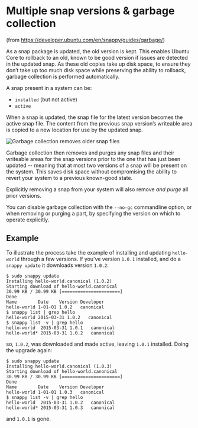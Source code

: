 # Multiple snap versions & garbage collection

(from https://developer.ubuntu.com/en/snappy/guides/garbage/) 

As a snap package is updated, the old version is kept. This enables Ubuntu Core to rollback to an old, known to be good version if issues are detected in the updated snap. As these old copies take up disk space, to ensure they don’t take up too much disk space while preserving the ability to rollback, garbage collection is performed automatically.

A snap present in a system can be:

 - `installed` (but not active)
 - `active`

When a snap is updated, the snap file for the latest version becomes the active snap file. The content from the previous snap version’s writeable area is copied to a new location for use by the updated snap.

![Garbage collection removes older snap files ](https://github.com/CanonicalLtd/snappy-docs/blob/master/media/garbage_collection.png)

Garbage collection then removes and purges any snap files and their writeable areas for the snap versions prior to the one that has just been updated -- meaning that at most two versions of a snap will be present on the system. This saves disk space without compromising the ability to revert your system to a previous known-good state.

Explicitly removing a snap from your system will also remove *and purge* all prior versions.

You can disable garbage collection with the `--no-gc` commandline option, or when removing or purging a part, by specifying the version on which to operate explicitly.

Example
-------

To illustrate the process take the example of installing and updating `hello-world` through a few versions. If you've version `1.0.1` installed, and do a `snappy update` it downloads version `1.0.2`:

    $ sudo snappy update
    Installing hello-world.canonical (1.0.2)
    Starting download of hello-world.canonical
    30.99 KB / 30.99 KB [======================]
    Done
    Name        Date    Version Developer
    hello-world 1-01-01 1.0.2   canonical
    $ snappy list | grep hello
    hello-world 2015-03-31 1.0.2   canonical
    $ snappy list -v | grep hello
    hello-world  2015-03-31 1.0.1   canonical
    hello-world* 2015-03-31 1.0.2   canonical

so, `1.0.2`, was downloaded and made active, leaving `1.0.1` installed. Doing the upgrade again:

    $ sudo snappy update
    Installing hello-world.canonical (1.0.3)
    Starting download of hello-world.canonical
    30.99 KB / 30.99 KB [======================]
    Done
    Name        Date    Version Developer
    hello-world 1-01-01 1.0.3   canonical
    $ snappy list -v | grep hello
    hello-world  2015-03-31 1.0.2   canonical
    hello-world* 2015-03-31 1.0.3   canonical

and `1.0.1` is gone.